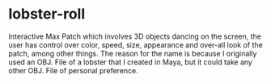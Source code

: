 # lobster-roll
Interactive Max Patch which involves 3D objects dancing on the screen, the user has control over color, speed, size, appearance and over-all look of the patch, among other things. The reason for the name is because I originally used an OBJ. File of a lobster that I created in Maya, but it could take any other OBJ. File of personal preference.
